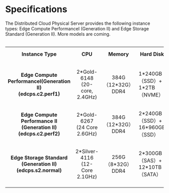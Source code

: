 # Specifications

The Distributed Cloud Physical Server provides the following instance types: Edge Compute PerformanceⅠ (Generation II) and Edge Storage Standard (Generation II). More models are coming.

<table align="center" >
<table>
    <tr>
        <td align="center"><B>Instance Type</B></td> 
        <td align="center"><B>CPU</B></td> 
        <td align="center"><B>Memory</B></td>
        <td align="center"><B>Hard Disk</B></td>
        <td align="center"><B>Network Interface</B></td>
        <td align="center"><B>Support RAID Mode</B></td>
    </tr> 
    <tr>   
        <td align="center"><B>Edge Compute PerformanceⅠ(Generation II)<br/>(edcps.c2.perf1)<B></td>
	<td align="center">2*Gold-6148<br/>(20-core, 2.4GHz)</td>
	<td align="center">384G（12*32G）DDR4</td>
	<td >1*240GB（SSD）+<br/>1*2TB（NVME）</td>
	<td align="center">1 independent management port + <br/>2*10GE network interfaces</td>
	<td align="center">NO RAID</td>
    </tr>
    <tr>   
        <td align="center"><B>Edge Compute Performance Ⅱ (Generation II)<br/>(edcps.c2.perf2)<B></td>
	<td align="center">2*Gold-6267<br/>(24 Core 2.6GHz)</td>
	<td align="center">384G（12*32G）DDR4</td>
	<td >2*240GB（SSD）+<br/>16*960GB（SSD）</td>
	<td align="center">1 Piece of Independent Management Port+<br/>2*10GE ENI</td>
	<td align="center">NO RAID/RAID0/RAID1/RAID10</td>
    </tr>
     <tr>   
        <td align="center"><B>Edge Storage Standard (Generation II)<br/>(edcps.s2.normal)<B></td>
	<td align="center">2*Silver-4116<br/>(12-Core 2.1GHz)</td>
	<td align="center">256G（8*32G）DDR4</td>
	<td >2*300GB（SAS）+<br/>12*10TB（SATA）</td>
	<td align="center">1 independent management port + <br/>2*10GE network interfaces</td>
	<td align="center">NO RAID/RAID0/RAID1/RAID10</td>
    </tr>
</table>



